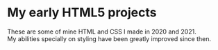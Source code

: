 # My early HTML5 projects

These are some of mine HTML and CSS I made in 2020 and 2021.<br>
My abilities specially on styling have been greatly improved since then.
